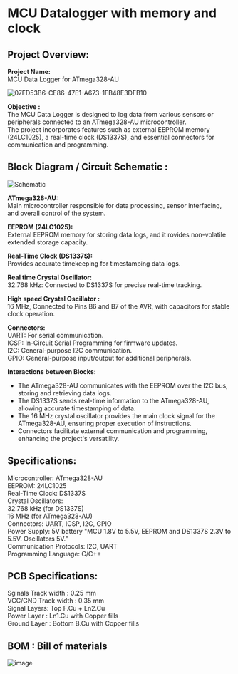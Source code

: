 # MCU Datalogger with memory and clock


## Project Overview: 
**Project Name:**  
MCU Data Logger for ATmega328-AU  
  
  
![07FD53B6-CE86-47E1-A673-1FB48E3DFB10](https://github.com/DevMajed/Dattalogger_Board/assets/66625688/db87df5f-a7b5-4126-9f52-43b864b4d0c5) 
  
  
**Objective :**  
The MCU Data Logger is designed to log data from various sensors or peripherals connected to an ATmega328-AU microcontroller.  
The project incorporates features such as external EEPROM memory (24LC1025), a real-time clock (DS1337S), and essential connectors for communication and programming.


## Block Diagram / Circuit Schematic :

![Schematic](https://github.com/DevMajed/Dattalogger_Board/assets/66625688/9fec3444-7fc9-431f-9d06-08b488d1c6a3)


**ATmega328-AU:**  
Main microcontroller responsible for data processing, sensor interfacing, and overall control of the system.

**EEPROM (24LC1025):**  
External EEPROM memory for storing data logs, and it rovides non-volatile extended storage capacity.

**Real-Time Clock (DS1337S):**  
Provides accurate timekeeping for timestamping data logs.

**Real time Crystal Oscillator:**  
32.768 kHz: Connected to DS1337S for precise real-time tracking.

**High speed Crystal Oscillator :**  
16 MHz, Connected to Pins B6 and B7 of the AVR, with capacitors for stable clock operation.

**Connectors:**  
UART: For serial communication.  
ICSP: In-Circuit Serial Programming for firmware updates.  
I2C: General-purpose I2C communication.  
GPIO: General-purpose input/output for additional peripherals.  

**Interactions between Blocks:**  
* The ATmega328-AU communicates with the EEPROM over the I2C bus, storing and retrieving data logs.  
* The DS1337S sends real-time information to the ATmega328-AU, allowing accurate timestamping of data.  
* The 16 MHz crystal oscillator provides the main clock signal for the ATmega328-AU, ensuring proper execution of instructions.  
* Connectors facilitate external communication and programming, enhancing the project's versatility.  

## Specifications:  
Microcontroller: ATmega328-AU  
EEPROM: 24LC1025  
Real-Time Clock: DS1337S  
Crystal Oscillators:  
32.768 kHz (for DS1337S)  
16 MHz (for ATmega328-AU)  
Connectors: UART, ICSP, I2C, GPIO  
Power Supply: 5V battery "MCU 1.8V to 5.5V, EEPROM and DS1337S 2.3V to 5.5V. Oscillators 5V."  
Communication Protocols: I2C, UART  
Programming Language: C/C++  

## PCB Specifications:  
Sginals Track width : 0.25 mm  
VCC/GND Track width : 0.35 mm  
Signal Layers: Top F.Cu + Ln2.Cu  
Power Layer  : Ln1.Cu with Copper fills  
Ground Layer : Bottom B.Cu with Copper fills

## BOM : Bill of materials

![image](https://github.com/DevMajed/Dattalogger_Board/assets/66625688/2f44ee0a-4d6d-473e-a72a-a37221a7bf3b)

